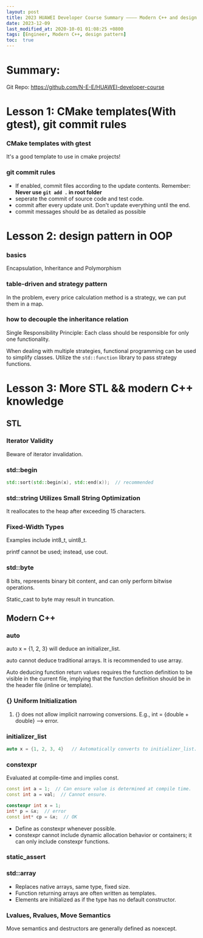 ```yaml
---
layout: post
title: 2023 HUAWEI Developer Course Summary ———— Modern C++ and design pattern
date: 2023-12-09
last_modified_at: 2020-10-01 01:08:25 +0800
tags: [Engineer, Modern C++, design pattern]
toc:  true
---
```


# Summary:
Git Repo: https://github.com/N-E-E/HUAWEI-developer-course

# Lesson 1: CMake templates(With gtest), git commit rules

### CMake templates with gtest
It's a good template to use in cmake projects!

### git commit rules
- If enabled, commit files according to the update contents. Remember: **Never use `git add .` in root folder**
- seperate the commit of source code and test code.
- commit after every update unit. Don't update everything until the end.
- commit messages should be as detailed as possible

# Lesson 2: design pattern in OOP
### basics
Encapsulation, Inheritance and Polymorphism

### table-driven and strategy pattern
In the problem, every price calculation method is a strategy, we can put them in a map.

### how to decouple the inheritance relation
Single Responsibility Principle: Each class should be responsible for only one functionality.

When dealing with multiple strategies, functional programming can be used to simplify classes. Utilize the `std::function` library to pass strategy functions.

# Lesson 3: More STL && modern C++ knowledge
## STL

### Iterator Validity

Beware of iterator invalidation.

### std::begin

```cpp
std::sort(std::begin(x), std::end(x));  // recommended
```
### std::string Utilizes Small String Optimization
It reallocates to the heap after exceeding 15 characters.

### Fixed-Width Types
Examples include int8_t, uint8_t.

printf cannot be used; instead, use cout.

### std::byte
8 bits, represents binary bit content, and can only perform bitwise operations.

Static_cast to byte may result in truncation.

## Modern C++
### auto
auto x = {1, 2, 3} will deduce an initializer_list.

auto cannot deduce traditional arrays. It is recommended to use array.

Auto deducing function return values requires the function definition to be visible in the current file, implying that the function definition should be in the header file (inline or template).

### {} Uniform Initialization
1. {} does not allow implicit narrowing conversions. E.g., int = {double + double} --> error.

### initializer_list
```cpp
auto x = {1, 2, 3, 4}   // Automatically converts to initializer_list. Assumes all elements have consistent types.
```

### constexpr
Evaluated at compile-time and implies const.
```cpp
const int a = 1;  // Can ensure value is determined at compile time.
const int a = val;  // Cannot ensure.

constexpr int x = 1;
int* p = &x;  // error
const int* cp = &x;  // OK
```
- Define as constexpr whenever possible.
- constexpr cannot include dynamic allocation behavior or containers; it can only include constexpr functions.

### static_assert

### std::array
- Replaces native arrays, same type, fixed size.
- Function returning arrays are often written as templates.
- Elements are initialized as if the type has no default constructor.

### Lvalues, Rvalues, Move Semantics
Move semantics and destructors are generally defined as noexcept.



